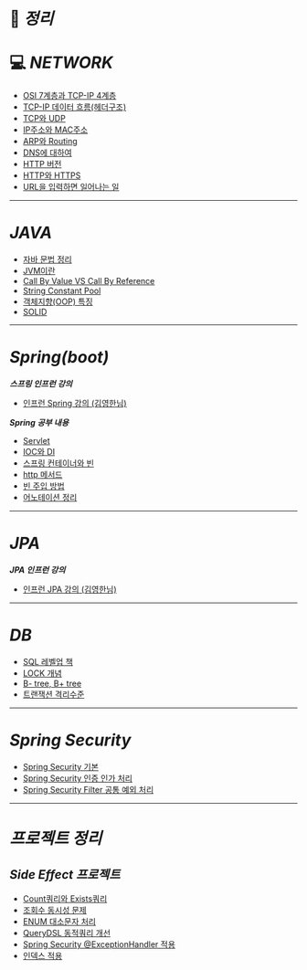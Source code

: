 # 📝 ***정리***


# 💻 ***NETWORK***
- [OSI 7계층과 TCP-IP 4계층](https://github.com/sksrpf1126/study/blob/main/network/OSI%207%EA%B3%84%EC%B8%B5%EA%B3%BC%20TCP-IP%204%EA%B3%84%EC%B8%B5%20%EB%AA%A8%EB%8D%B8.md)
- [TCP-IP 데이터 흐름(헤더구조)](https://github.com/sksrpf1126/study/blob/main/network/TCP-IP%204%EA%B3%84%EC%B8%B5%20%EB%8D%B0%EC%9D%B4%ED%84%B0%20%ED%9D%90%EB%A6%84.md)
- [TCP와 UDP](https://github.com/sksrpf1126/study/blob/main/network/TCP%EC%99%80%20UDP.md)
- [IP주소와 MAC주소](https://github.com/sksrpf1126/study/blob/main/network/IP%EC%A3%BC%EC%86%8C%EC%99%80%20MAC%EC%A3%BC%EC%86%8C.md)
- [ARP와 Routing](https://github.com/sksrpf1126/study/blob/main/network/ARP%EC%99%80%20Routing.md)
- [DNS에 대하여](https://github.com/sksrpf1126/study/blob/main/network/DNS.md)  
- [HTTP 버전](https://github.com/sksrpf1126/study/blob/main/network/http%20%EB%B2%84%EC%A0%84.md)  
- [HTTP와 HTTPS](https://github.com/sksrpf1126/study/blob/main/network/HTTP%EC%99%80%20HTTPS.md)  
- [URL을 입력하면 일어나는 일](https://github.com/sksrpf1126/study/blob/main/network/URL%EC%9D%84%20%EC%9E%85%EB%A0%A5%ED%95%98%EB%A9%B4%20%EC%9D%BC%EC%96%B4%EB%82%98%EB%8A%94%20%EC%9D%BC.md)  

---

# ***JAVA***
- [자바 문법 정리](https://github.com/sksrpf1126/study/tree/main/java/java%20%EA%B8%B0%EC%B4%88%EB%AC%B8%EB%B2%95)  
- [JVM이란](https://github.com/sksrpf1126/study/blob/main/java/JVM.md)  
- [Call By Value VS Call By Reference](https://github.com/sksrpf1126/study/blob/main/java/Call%20By%20Value%20VS%20Call%20By%20Reference.md)  
- [String Constant Pool](https://github.com/sksrpf1126/study/blob/main/java/String%20Constant%20Pool.md)  
- [객체지향(OOP) 특징](https://github.com/sksrpf1126/study/blob/main/java/%EA%B0%9D%EC%B2%B4%EC%A7%80%ED%96%A5(OOP)%ED%8A%B9%EC%A7%95.md)  
- [SOLID](https://github.com/sksrpf1126/study/blob/main/java/SOLID.md)  

---

# ***Spring(boot)***  

***스프링 인프런 강의***
- [인프런 Spring 강의 (김영한님)](https://github.com/sksrpf1126/study/tree/main/Spring(Spring%20Boot))  

***Spring 공부 내용***
- [Servlet](https://github.com/sksrpf1126/study/blob/main/Spring(Spring%20Boot)/Servlet.md)  
- [IOC와 DI](https://github.com/sksrpf1126/study/blob/main/Spring(Spring%20Boot)/IOC%EC%99%80%20DI.md)  
- [스프링 컨테이너와 빈](https://github.com/sksrpf1126/study/blob/main/Spring(Spring%20Boot)/%EC%8A%A4%ED%94%84%EB%A7%81%20%EC%BB%A8%ED%85%8C%EC%9D%B4%EB%84%88%EC%99%80%20Bean.md)  
- [http 메서드](https://github.com/sksrpf1126/study/blob/main/Spring(Spring%20Boot)/http%20Method.md)  
- [빈 주입 방법](https://github.com/sksrpf1126/study/blob/main/Spring(Spring%20Boot)/%EB%B9%88%20%EC%A3%BC%EC%9E%85%20%EB%B0%A9%EB%B2%95.md)  
- [어노테이션 정리](https://github.com/sksrpf1126/study/blob/main/Spring(Spring%20Boot)/%EC%96%B4%EB%85%B8%ED%85%8C%EC%9D%B4%EC%85%98%20%EC%A0%95%EB%A6%AC.md)  

---

# ***JPA***

***JPA 인프런 강의***  
- [인프런 JPA 강의 (김영한님)](https://github.com/sksrpf1126/study/tree/main/JPA)  

---

# ***DB***
- [SQL 레벨업 책](https://github.com/sksrpf1126/study/tree/main/DB/SQL%EB%A0%88%EB%B2%A8%EC%97%85)  
- [LOCK 개념](https://github.com/sksrpf1126/study/blob/main/DB/%5BDB%5D%20Lock%20%EA%B0%9C%EB%85%90.md)  
- [B- tree, B+ tree](https://github.com/sksrpf1126/study/blob/main/DB/%5BDB%5D%20B-tree%2C%20B%2Btree.md)
- [트랜잭션 격리수준](https://github.com/sksrpf1126/study/blob/main/DB/%5BDB%5D%20%ED%8A%B8%EB%9E%9C%EC%9E%AD%EC%85%98%20%EA%B2%A9%EB%A6%AC%EC%88%98%EC%A4%80.md)  

---

# ***Spring Security***
- [Spring Security 기본](https://github.com/sksrpf1126/study/blob/main/%ED%94%84%EB%A1%9C%EC%A0%9D%ED%8A%B8/Spring%20Security.md) 
- [Spring Security 인증 인가 처리](https://github.com/sksrpf1126/study/blob/main/%ED%94%84%EB%A1%9C%EC%A0%9D%ED%8A%B8/Spring%20Security%20%EC%9D%B8%EC%A6%9D%20%EC%9D%B8%EA%B0%80.md) 
- [Spring Security Filter 공통 예외 처리](https://github.com/sksrpf1126/study/blob/main/%ED%94%84%EB%A1%9C%EC%A0%9D%ED%8A%B8/Spring%20Security%20Filter%20%EA%B3%B5%ED%86%B5%20%EC%98%88%EC%99%B8%20%EC%B2%98%EB%A6%AC.md)

---

# ***프로젝트 정리***

## ***Side Effect 프로젝트***
- [Count쿼리와 Exists쿼리](https://github.com/sksrpf1126/study/blob/main/JPA/Count%20%EC%BF%BC%EB%A6%AC%EC%99%80%20Exists%20%EC%BF%BC%EB%A6%AC.md)
- [조회수 동시성 문제](https://github.com/sksrpf1126/study/blob/main/%ED%94%84%EB%A1%9C%EC%A0%9D%ED%8A%B8/%EC%A1%B0%ED%9A%8C%EC%88%98%20%EB%8F%99%EC%8B%9C%EC%84%B1%20%EB%AC%B8%EC%A0%9C.md)
- [ENUM 대소문자 처리](https://github.com/sksrpf1126/study/blob/main/%ED%94%84%EB%A1%9C%EC%A0%9D%ED%8A%B8/ENUM%20%EB%8C%80%EC%86%8C%EB%AC%B8%EC%9E%90%20%EC%B2%98%EB%A6%AC.md)
- [QueryDSL 동적쿼리 개선](https://github.com/sksrpf1126/study/blob/main/%ED%94%84%EB%A1%9C%EC%A0%9D%ED%8A%B8/QueryDSL%EC%9D%84%20%ED%86%B5%ED%95%9C%20%EB%8F%99%EC%A0%81%20%EC%BF%BC%EB%A6%AC%20%EA%B0%9C%EC%84%A0.md)
- [Spring Security @ExceptionHandler 적용](https://github.com/sksrpf1126/study/blob/main/%ED%94%84%EB%A1%9C%EC%A0%9D%ED%8A%B8/Side%20Effect%20%ED%94%84%EB%A1%9C%EC%A0%9D%ED%8A%B8%20%ED%95%84%ED%84%B0%20%EC%98%88%EC%99%B8%20%EC%B2%98%EB%A6%AC.md)
- [인덱스 적용](https://github.com/sksrpf1126/study/blob/main/%ED%94%84%EB%A1%9C%EC%A0%9D%ED%8A%B8/side-effect%20INDEX%20%EC%A0%81%EC%9A%A9.md)  
